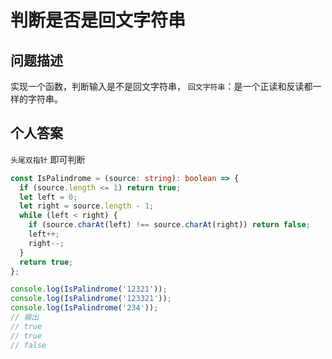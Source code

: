 # 判断是否是回文字符串

## 问题描述

实现一个函数，判断输入是不是回文字符串， `回文字符串`：是一个正读和反读都一样的字符串。

## 个人答案

`头尾双指针` 即可判断

```ts
const IsPalindrome = (source: string): boolean => {
  if (source.length <= 1) return true;
  let left = 0;
  let right = source.length - 1;
  while (left < right) {
    if (source.charAt(left) !== source.charAt(right)) return false;
    left++;
    right--;
  }
  return true;
};

console.log(IsPalindrome('12321'));
console.log(IsPalindrome('123321'));
console.log(IsPalindrome('234'));
// 输出
// true
// true
// false
```
